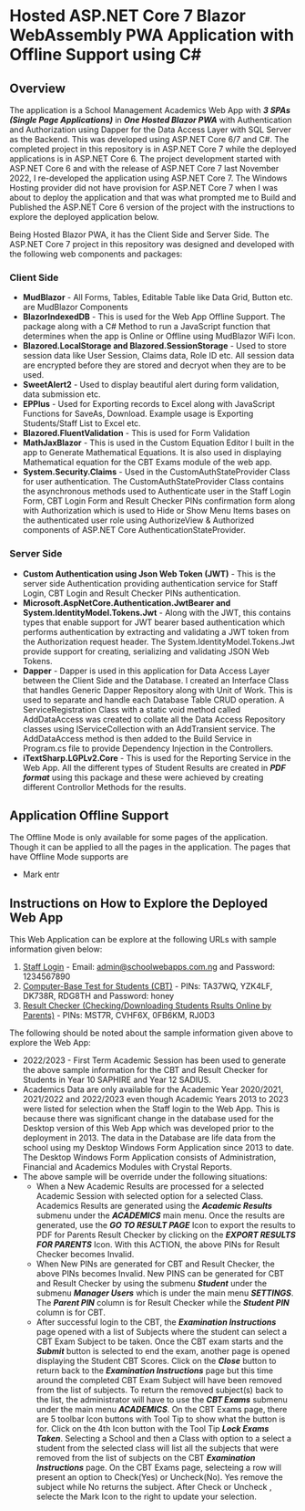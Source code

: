 # **Hosted ASP.NET Core 7 Blazor WebAssembly PWA Application with Offline Support using C#**
## Overview ##
The application is a School Management Academics Web App with ***3 SPAs (Single Page Applications)*** in ***One Hosted Blazor PWA*** with Authentication and Authorization using Dapper for the Data Access Layer with SQL Server as the Backend. This was developed using ASP.NET Core 6/7 and C#. The completed project in this repository is in ASP.NET Core 7 while the deployed applications is in ASP.NET Core 6. The project development started with ASP.NET Core 6 and with the release of ASP.NET Core 7 last November 2022, I re-developed the application using ASP.NET Core 7. The Windows Hosting provider did not have provision for ASP.NET Core 7 when I was about to deploy the application and that was what prompted me to Build and Published the ASP.NET Core 6 version of the project with the instructions to explore the deployed application below. 

Being Hosted Blazor PWA, it has the Client Side and Server Side. The ASP.NET Core 7 project in this repository was designed and developed with the following web components and packages:

### **Client Side** ###
* **MudBlazor** - All Forms, Tables, Editable Table like Data Grid, Button etc. are MudBlazor Components
* **BlazorIndexedDB** - This is used for the Web App Offline Support. The package along with a C# Method to run a JavaScript  function that determines when the app is Online or Offline using MudBlazor WiFi Icon.
* **Blazored.LocalStorage and Blazored.SessionStorage** - Used to store session data like User Session, Claims data, Role ID etc. All session data are encrypted before they are stored and decryot when they are to be used.
* **SweetAlert2** - Used to display beautiful alert during form validation, data submission etc.
* **EPPlus** - Used for Exporting records to Excel along with JavaScript  Functions for SaveAs, Download. Example usage  is Exporting Students/Staff List to Excel etc.
* **Blazored.FluentValidation** - This is used for Form Validation
* **MathJaxBlazor** - This is used in the Custom Equation Editor I built in the app to Generate Mathematical Equations. It is also used in displaying Mathematical equation for the CBT Exams module of the web app.
* **System.Security.Claims** - Used in the CustomAuthStateProvider Class for user authentication. The CustomAuthStateProvider Class contains the asynchronous methods used to Authenticate user in the Staff Login Form, CBT Login Form and Result Checker PINs confirmation form along with Authorization which is used to Hide or Show Menu Items bases on the authenticated user role using AuthorizeView & Authorized components of ASP.NET Core AuthenticationStateProvider.

### **Server Side** ###
* **Custom Authentication using Json Web Token (JWT)** - This is the server side Authentication providing authentication service for Staff Login, CBT Login and Result Checker PINs authentication.
* **Microsoft.AspNetCore.Authentication.JwtBearer and System.IdentityModel.Tokens.Jwt** - Along with the JWT, this contains types that enable support for JWT bearer based authentication which performs authentication by extracting and validating a JWT token from the Authorization request header. The  System.IdentityModel.Tokens.Jwt provide support for creating, serializing and validating JSON Web Tokens. 
* **Dapper** - Dapper is used in this application for Data Access Layer between the Client Side and the Database. I created an Interface Class that handles Generic Dapper Repository along with Unit of Work. This is used to separate and handle each Database Table CRUD operation. A ServiceRegistration Class with a static void method called AddDataAccess was created to collate all the Data Access Repository classes using IServiceCollection with an AddTransient service. The AddDataAccess method is then added to the Build Service in Program.cs file to provide Dependency Injection in the Controllers.
* **iTextSharp.LGPLv2.Core** - This is used for the Reporting Service in the Web App. All the different types of Student Results are created in ***PDF format*** using this package and these were achieved by creating different Controllor Methods for the results. 

## Application Offline Support ##
The Offline Mode is only available for some pages of the application. Though it can be applied to all the pages in the application. The pages that have Offline Mode supports are
* Mark entr

## Instructions on How to Explore the Deployed Web App ##
This Web Application can be explore at the following URLs with sample information given below:

1. [Staff Login](https://schoolwebapps.com.ng/) - Email: admin@schoolwebapps.com.ng and Password: 1234567890 
2. [Computer-Base Test for Students (CBT)](https://schoolwebapps.com.ng/cbt) - PINs: TA37WQ, YZK4LF, DK738R, RDG8TH and Password: honey
3. [Result Checker (Checking/Downloading Students Rsults Online by Parents)](https://schoolwebapps.com.ng/resultchecker) - PINs: MST7R, CVHF6X, 0FB6KM, RJ0D3

The following should be noted about the sample information given above to explore the Web App: 
- 2022/2023 - First Term Academic Session has been used to generate the above sample information for the CBT and Result Checker for Students in Year 10 SAPHIRE and Year 12 SADIUS.
- Academics Data are only available for the Academic Year 2020/2021, 2021/2022 and 2022/2023 even though Academic Years 2013 to 2023 were listed for selection when the Staff login to the Web App. This is because there was significant change in the database used for the Desktop version of this Web App which was developed prior to the deployment in 2013. The data in the Database are life data from the school using my Desktop Windows Form Application since 2013 to date. The Desktop Windows Form Application consists of Administration, Financial and Academics Modules with Crystal Reports.
- The above sample will be override under the following situations:
  - When a New Academic Results are processed for a selected Academic Session with selected option for a selected Class. Academics Results are generated using the ***Academic Results*** submenu under the ***ACADEMICS*** main menu. Once the results are generated, use the ***GO TO RESULT PAGE*** Icon to export the results to PDF for Parents Result Checker by clicking on the ***EXPORT RESULTS FOR PARENTS*** Icon. With this ACTION, the above PINs for Result Checker becomes Invalid.
  - When New PINs are generated for CBT and Result Checker, the above PINs becomes Invalid. New PINS can be generated for CBT and Result Checker by using the submenu ***Student*** under the submenu ***Manager Users*** which is under the main menu ***SETTINGS***. The ***Parent PIN*** column is for Result Checker while the ***Student PIN*** column is for CBT.
  - After successful login to the CBT, the ***Examination Instructions*** page opened with a list of Subjects where the student can select a CBT Exam Subject to be taken. Once the CBT exam starts and the ***Submit*** button is selected to end the exam, another page is opened displaying the Student CBT Scores. Click on the ***Close*** button to return back to the ***Examination Instructions*** page but this time around the completed CBT Exam Subject will have been removed from the list of subjects. To return the removed subject(s) back to the list, the administrator will have to use the ***CBT Exams*** submenu under the main menu ***ACADEMICS***. On the CBT Exams page, there are 5 toolbar Icon buttons with Tool Tip to show what the button is for. Click on the 4th Icon button with the Tool Tip ***Lock Exams Taken***. Selecting a School and then a Class with option to a select a student from the selected class will list all the subjects that were removed from the list of subjects on the CBT ***Examination Instructions*** page. On the CBT Exams page, selecteing a row will present an option to Check(Yes) or Uncheck(No). Yes remove the subject while No returns the subject. After Check or Uncheck , selecte the Mark Icon to the right to update your selection.





 

